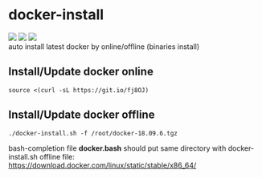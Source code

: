 # docker-install
![](https://img.shields.io/github/stars/Jrohy/docker-install.svg)   ![](https://img.shields.io/github/forks/Jrohy/docker-install.svg) ![](https://img.shields.io/github/license/Jrohy/docker-install.svg)  
auto install latest docker by online/offline (binaries install)

## Install/Update docker online
```
source <(curl -sL https://git.io/fj8OJ)
```

## Install/Update docker offline
```
./docker-install.sh -f /root/docker-18.09.6.tgz
```
bash-completion file **docker.bash** should put same directory with docker-install.sh
offline file: https://download.docker.com/linux/static/stable/x86_64/ 